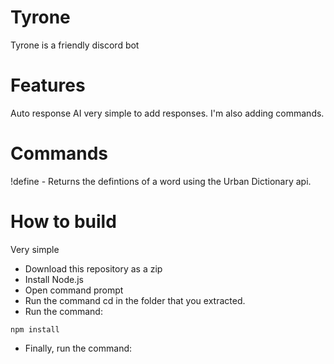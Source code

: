 # Tyrone
Tyrone is a friendly discord bot

# Features
Auto response AI very simple to add responses.
I'm also adding commands.

# Commands
!define - Returns the defintions of a word using the Urban Dictionary api.

# How to build
Very simple

+ Download this repository as a zip
+ Install Node.js
+ Open command prompt
+ Run the command cd in the folder that you extracted.
+ Run the command: 
```
npm install
```

+ Finally, run the command:
``` node main.js
```
